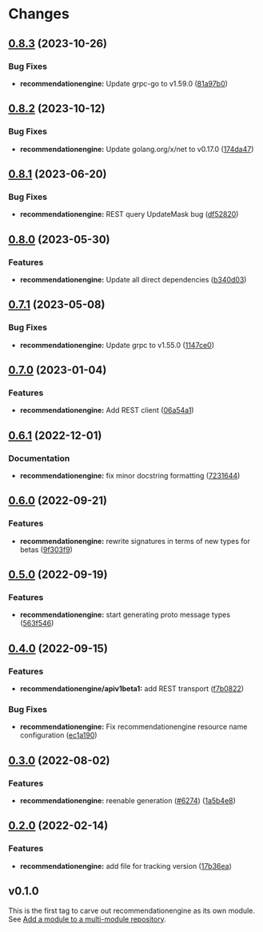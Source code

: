 # Changes

## [0.8.3](https://github.com/googleapis/google-cloud-go/compare/recommendationengine/v0.8.2...recommendationengine/v0.8.3) (2023-10-26)


### Bug Fixes

* **recommendationengine:** Update grpc-go to v1.59.0 ([81a97b0](https://github.com/googleapis/google-cloud-go/commit/81a97b06cb28b25432e4ece595c55a9857e960b7))

## [0.8.2](https://github.com/googleapis/google-cloud-go/compare/recommendationengine/v0.8.1...recommendationengine/v0.8.2) (2023-10-12)


### Bug Fixes

* **recommendationengine:** Update golang.org/x/net to v0.17.0 ([174da47](https://github.com/googleapis/google-cloud-go/commit/174da47254fefb12921bbfc65b7829a453af6f5d))

## [0.8.1](https://github.com/googleapis/google-cloud-go/compare/recommendationengine/v0.8.0...recommendationengine/v0.8.1) (2023-06-20)


### Bug Fixes

* **recommendationengine:** REST query UpdateMask bug ([df52820](https://github.com/googleapis/google-cloud-go/commit/df52820b0e7721954809a8aa8700b93c5662dc9b))

## [0.8.0](https://github.com/googleapis/google-cloud-go/compare/recommendationengine/v0.7.1...recommendationengine/v0.8.0) (2023-05-30)


### Features

* **recommendationengine:** Update all direct dependencies ([b340d03](https://github.com/googleapis/google-cloud-go/commit/b340d030f2b52a4ce48846ce63984b28583abde6))

## [0.7.1](https://github.com/googleapis/google-cloud-go/compare/recommendationengine/v0.7.0...recommendationengine/v0.7.1) (2023-05-08)


### Bug Fixes

* **recommendationengine:** Update grpc to v1.55.0 ([1147ce0](https://github.com/googleapis/google-cloud-go/commit/1147ce02a990276ca4f8ab7a1ab65c14da4450ef))

## [0.7.0](https://github.com/googleapis/google-cloud-go/compare/recommendationengine/v0.6.1...recommendationengine/v0.7.0) (2023-01-04)


### Features

* **recommendationengine:** Add REST client ([06a54a1](https://github.com/googleapis/google-cloud-go/commit/06a54a16a5866cce966547c51e203b9e09a25bc0))

## [0.6.1](https://github.com/googleapis/google-cloud-go/compare/recommendationengine/v0.6.0...recommendationengine/v0.6.1) (2022-12-01)


### Documentation

* **recommendationengine:** fix minor docstring formatting ([7231644](https://github.com/googleapis/google-cloud-go/commit/7231644e71f05abc864924a0065b9ea22a489180))

## [0.6.0](https://github.com/googleapis/google-cloud-go/compare/recommendationengine/v0.5.0...recommendationengine/v0.6.0) (2022-09-21)


### Features

* **recommendationengine:** rewrite signatures in terms of new types for betas ([9f303f9](https://github.com/googleapis/google-cloud-go/commit/9f303f9efc2e919a9a6bd828f3cdb1fcb3b8b390))

## [0.5.0](https://github.com/googleapis/google-cloud-go/compare/recommendationengine/v0.4.0...recommendationengine/v0.5.0) (2022-09-19)


### Features

* **recommendationengine:** start generating proto message types ([563f546](https://github.com/googleapis/google-cloud-go/commit/563f546262e68102644db64134d1071fc8caa383))

## [0.4.0](https://github.com/googleapis/google-cloud-go/compare/recommendationengine/v0.3.0...recommendationengine/v0.4.0) (2022-09-15)


### Features

* **recommendationengine/apiv1beta1:** add REST transport ([f7b0822](https://github.com/googleapis/google-cloud-go/commit/f7b082212b1e46ff2f4126b52d49618785c2e8ca))


### Bug Fixes

* **recommendationengine:** Fix recommendationengine resource name configuration ([ec1a190](https://github.com/googleapis/google-cloud-go/commit/ec1a190abbc4436fcaeaa1421c7d9df624042752))

## [0.3.0](https://github.com/googleapis/google-cloud-go/compare/recommendationengine/v0.2.0...recommendationengine/v0.3.0) (2022-08-02)


### Features

* **recommendationengine:** reenable generation ([#6274](https://github.com/googleapis/google-cloud-go/issues/6274)) ([1a5b4e8](https://github.com/googleapis/google-cloud-go/commit/1a5b4e82720ab81192a618308fc5cf09576cff02))

## [0.2.0](https://github.com/googleapis/google-cloud-go/compare/recommendationengine/v0.1.0...recommendationengine/v0.2.0) (2022-02-14)


### Features

* **recommendationengine:** add file for tracking version ([17b36ea](https://github.com/googleapis/google-cloud-go/commit/17b36ead42a96b1a01105122074e65164357519e))

## v0.1.0

This is the first tag to carve out recommendationengine as its own module. See
[Add a module to a multi-module repository](https://github.com/golang/go/wiki/Modules#is-it-possible-to-add-a-module-to-a-multi-module-repository).
